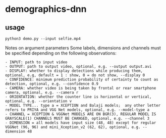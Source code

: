 # demographics-dnn

## usage

```
python3 demo.py --input selfie.mp4
```

Notes on argument parameters
Some labels, dimensions and channels must be specified depending on the following observations:

    - INPUT: path to input video
    - OUTPUT: path to output video, optional, e.g. --output output.avi
    - DISPLAY: whether to display detections while producing them, optional, e.g, default = 1 : show, 0 = do not show, --display 0
    - CONFIDENCE: minimum prediction probability of certainty to count as detection, optional, e.g. --confidence 0.9
    - CAMERA: whether video is being taken by frontal or rear smartphone camera, optional, e.g. --camera r
    - ORIENTATION: whether the counter line is horizontal or vertical, optional, e.g. --orientation v
    - MODEL TYPE... type a = XCEPTION and Balaji models;  any other letter refers to PRIYA and VGG Net models, optional, e.g. --model-type a
    - CHANNEL = XCEPTION & VGGNet MODELS ARE ON BGR(3), REGULAR MODEL IS GRAYSCALE(1) CHANNELS MUST BE CHANGED, optional, e.g. --channel 3
    - DIMENSION = all models have input size (48, 48) except for regular VGGNet (96, 96) and mini_Xception_v2 (62, 62), optional, e.g. --dimension 48



